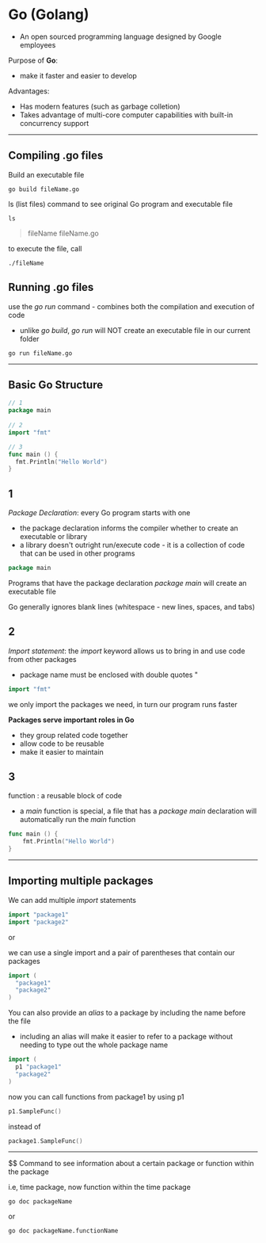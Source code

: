 # Go (Golang)

-  An open sourced programming language designed by Google employees

Purpose of **Go**:
-  make it faster and easier to develop

Advantages:
-  Has modern features (such as garbage colletion)
-  Takes advantage of multi-core computer capabilities with built-in concurrency support

-------------------

## Compiling .go files

Build an executable file

```console
go build fileName.go
```

ls (list files) command to see original Go program and executable file

```console
ls
```
>  fileName fileName.go

to execute the file, call

```console
./fileName
```

## Running .go files

use the *go run* command - combines both the compilation and execution of code
-  unlike *go build*, *go run* will NOT create an executable file in our current folder

```console
go run fileName.go
```

----------------------

## Basic Go Structure

```go
// 1
package main 
 
// 2
import "fmt" 

// 3
func main () {
  fmt.Println("Hello World") 
}
```
## 1

*Package Declaration*: every Go program starts with one
-  the package declaration informs the compiler whether to create an executable or library
  -  a library doesn't outright run/execute code - it is a collection of code that can be used in other programs
```go
package main
```
Programs that have the package declaration *package main* will create an executable file

  

Go generally ignores blank lines (whitespace - new lines, spaces, and tabs)

  
## 2

*Import statement*: the *import* keyword allows us to bring in and use code from other packages
-  package name must be enclosed with double quotes "
```go
import "fmt"
```
we only import the packages we need, in turn our program runs faster

  

**Packages serve important roles in Go**
-  they group related code together
-  allow code to be reusable
-  make it easier to maintain

## 3

function : a reusable block of code
-  a *main* function is special, a file that has a *package main* declaration will automatically run the *main* function
```go
func main () {
    fmt.Println("Hello World") 
}
```

-------------------------------

## Importing multiple packages

We can add multiple *import* statements

```go
import "package1"
import "package2"
```

or

we can use a single import and a pair of parentheses that contain our packages

```go
import (
  "package1"
  "package2"
)
```

You can also provide an *alias* to a package by including the name before the file
-  including an alias will make it easier to refer to a package without needing to type out the whole package name

```go
import (
  p1 "package1"
  "package2"
)
```

now you can call functions from package1 by using p1
```go
p1.SampleFunc()
```
instead of
```go
package1.SampleFunc()
```

-------------------------

$$ Command to see information about a certain package or function within the package

i.e, time package, now function within the time package

```console
go doc packageName
```

or

```console
go doc packageName.functionName
```
